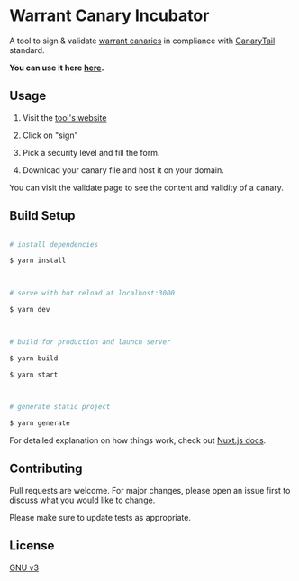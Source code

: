 
# Warrant Canary Incubator

  

A tool to sign & validate [warrant canaries](https://en.wikipedia.org/wiki/Warrant_canary) in compliance with [CanaryTail](https://canarytail.org/) standard.

**You can use it here [here](https://vesamet.github.io/warrant-canary-incubator).**

## Usage

  

1. Visit the [tool's website](https://vesamet.github.io/warrant-canary-incubator)

2. Click on "sign"

3. Pick a security level and fill the form.

4. Download your canary file and host it on your domain.

  

You can visit the validate page to see the content and validity of a canary.

  

## Build Setup

  

```bash

# install dependencies

$ yarn install

  

# serve with hot reload at localhost:3000

$ yarn dev

  

# build for production and launch server

$ yarn build

$ yarn start

  

# generate static project

$ yarn generate

```

  

For detailed explanation on how things work, check out [Nuxt.js docs](https://nuxtjs.org).

  

## Contributing

Pull requests are welcome. For major changes, please open an issue first to discuss what you would like to change.

  

Please make sure to update tests as appropriate.

  

## License

[GNU v3](https://choosealicense.com/licenses/gpl-3.0/)
